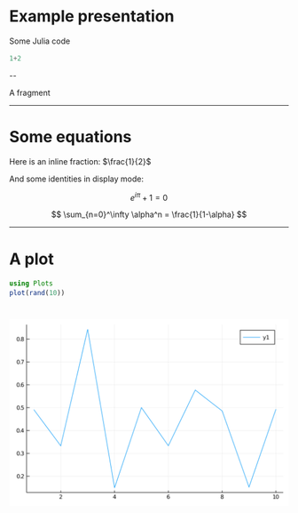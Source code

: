 




# Example presentation


Some Julia code


```julia
1+2
```


--


A fragment


---






# Some equations


Here is an inline fraction: $\frac{1}{2}$


And some identities in display mode:


$$
e^{i\pi} + 1 = 0
$$


$$
\sum_{n=0}^\infty \alpha^n = \frac{1}{1-\alpha}
$$


---






# A plot


```julia
using Plots
plot(rand(10))
```






# ![](myplot.svg)

